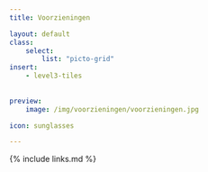 ```yaml
---
title: Voorzieningen

layout: default
class:
    select: 
        list: "picto-grid"
insert: 
    - level3-tiles
    
    
preview: 
    image: /img/voorzieningen/voorzieningen.jpg

icon: sunglasses

---
```

{% include links.md %}
